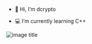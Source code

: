 - 👋 Hi, I’m dcrypto

- 💻 I’m currently learning C++


![image title](https://komarev.com/ghpvc/?username=dcryptoo&color=ff69b4)
